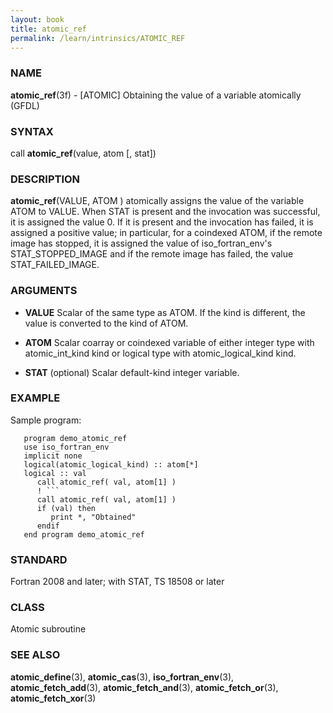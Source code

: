 ```yaml
---
layout: book
title: atomic_ref
permalink: /learn/intrinsics/ATOMIC_REF
---
```

### NAME

__atomic\_ref__(3f) - \[ATOMIC\] Obtaining the value of a variable atomically
(GFDL)

### SYNTAX

call __atomic\_ref__(value, atom \[, stat\])

### DESCRIPTION

__atomic\_ref__(VALUE, ATOM ) atomically assigns the value of the
variable ATOM to VALUE. When STAT is present and the invocation was
successful, it is assigned the value 0. If it is present and the
invocation has failed, it is assigned a positive value; in particular,
for a coindexed ATOM, if the remote image has stopped, it is assigned
the value of iso\_fortran\_env's STAT\_STOPPED\_IMAGE and if the remote
image has failed, the value STAT\_FAILED\_IMAGE.

### ARGUMENTS

  - __VALUE__
    Scalar of the same type as ATOM. If the kind is different, the value
    is converted to the kind of ATOM.

  - __ATOM__
    Scalar coarray or coindexed variable of either integer type with
    atomic\_int\_kind kind or logical type with atomic\_logical\_kind
    kind.

  - __STAT__
    (optional) Scalar default-kind integer variable.

### EXAMPLE

Sample program:

````
   program demo_atomic_ref
   use iso_fortran_env
   implicit none
   logical(atomic_logical_kind) :: atom[*]
   logical :: val
      call atomic_ref( val, atom[1] )
      ! ```
      call atomic_ref( val, atom[1] )
      if (val) then
         print *, "Obtained"
      endif
   end program demo_atomic_ref
````

### STANDARD

Fortran 2008 and later; with STAT, TS 18508 or later

### CLASS

Atomic subroutine

### SEE ALSO

__atomic\_define__(3), __atomic\_cas__(3), __iso\_fortran\_env__(3),
__atomic\_fetch\_add__(3), __atomic\_fetch\_and__(3),
__atomic\_fetch\_or__(3), __atomic\_fetch\_xor__(3)
